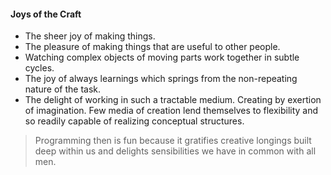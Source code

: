 #### Joys of the Craft
* The sheer joy of making things.
* The pleasure of making things that are useful to other people.
* Watching complex objects of moving parts work together in subtle cycles.
* The joy of always learnings which springs from the non-repeating nature of the task.
* The delight of working in such a tractable medium. Creating by exertion of imagination. Few media of creation lend themselves to flexibility and so readily capable of realizing conceptual structures.

> Programming then is fun because it gratifies creative longings built deep within us and delights sensibilities we have in common with all men.
